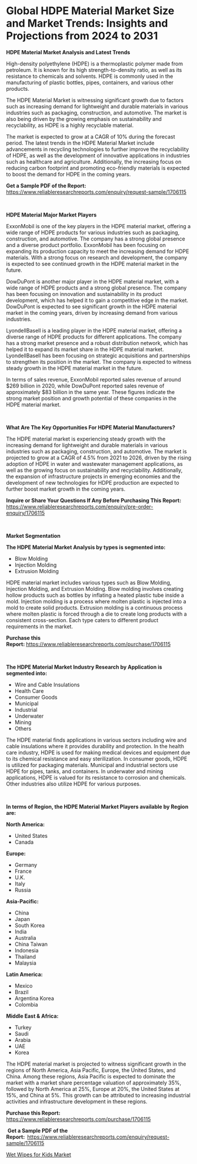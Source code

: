<p><h1>Global HDPE Material Market Size and Market Trends: Insights and Projections from 2024 to 2031</h1></p><p><strong>HDPE Material Market Analysis and Latest Trends</strong></p>
<p><p>High-density polyethylene (HDPE) is a thermoplastic polymer made from petroleum. It is known for its high strength-to-density ratio, as well as its resistance to chemicals and solvents. HDPE is commonly used in the manufacturing of plastic bottles, pipes, containers, and various other products.</p><p>The HDPE Material Market is witnessing significant growth due to factors such as increasing demand for lightweight and durable materials in various industries such as packaging, construction, and automotive. The market is also being driven by the growing emphasis on sustainability and recyclability, as HDPE is a highly recyclable material.</p><p>The market is expected to grow at a CAGR of 10% during the forecast period. The latest trends in the HDPE Material Market include advancements in recycling technologies to further improve the recyclability of HDPE, as well as the development of innovative applications in industries such as healthcare and agriculture. Additionally, the increasing focus on reducing carbon footprint and promoting eco-friendly materials is expected to boost the demand for HDPE in the coming years.</p></p>
<p><strong>Get a Sample PDF of the Report:&nbsp;</strong> <a href="https://www.reliableresearchreports.com/enquiry/request-sample/1706115">https://www.reliableresearchreports.com/enquiry/request-sample/1706115</a></p>
<p>&nbsp;</p>
<p><strong>HDPE Material Major Market Players</strong></p>
<p><p>ExxonMobil is one of the key players in the HDPE material market, offering a wide range of HDPE products for various industries such as packaging, construction, and automotive. The company has a strong global presence and a diverse product portfolio. ExxonMobil has been focusing on expanding its production capacity to meet the increasing demand for HDPE materials. With a strong focus on research and development, the company is expected to see continued growth in the HDPE material market in the future.</p><p>DowDuPont is another major player in the HDPE material market, with a wide range of HDPE products and a strong global presence. The company has been focusing on innovation and sustainability in its product development, which has helped it to gain a competitive edge in the market. DowDuPont is expected to see significant growth in the HDPE material market in the coming years, driven by increasing demand from various industries.</p><p>LyondellBasell is a leading player in the HDPE material market, offering a diverse range of HDPE products for different applications. The company has a strong market presence and a robust distribution network, which has helped it to expand its market share in the HDPE material market. LyondellBasell has been focusing on strategic acquisitions and partnerships to strengthen its position in the market. The company is expected to witness steady growth in the HDPE material market in the future.</p><p>In terms of sales revenue, ExxonMobil reported sales revenue of around $269 billion in 2020, while DowDuPont reported sales revenue of approximately $83 billion in the same year. These figures indicate the strong market position and growth potential of these companies in the HDPE material market.</p></p>
<p>&nbsp;</p>
<p><strong>What Are The Key Opportunities For HDPE Material Manufacturers?</strong></p>
<p><p>The HDPE material market is experiencing steady growth with the increasing demand for lightweight and durable materials in various industries such as packaging, construction, and automotive. The market is projected to grow at a CAGR of 4.5% from 2021 to 2026, driven by the rising adoption of HDPE in water and wastewater management applications, as well as the growing focus on sustainability and recyclability. Additionally, the expansion of infrastructure projects in emerging economies and the development of new technologies for HDPE production are expected to further boost market growth in the coming years.</p></p>
<p><strong>Inquire or Share Your Questions If Any Before Purchasing This Report:</strong> <a href="https://www.reliableresearchreports.com/enquiry/pre-order-enquiry/1706115">https://www.reliableresearchreports.com/enquiry/pre-order-enquiry/1706115</a></p>
<p>&nbsp;</p>
<p><strong>Market Segmentation</strong></p>
<p><strong>The HDPE Material Market Analysis by types is segmented into:</strong></p>
<p><ul><li>Blow Molding</li><li>Injection Molding</li><li>Extrusion Molding</li></ul></p>
<p><p>HDPE material market includes various types such as Blow Molding, Injection Molding, and Extrusion Molding. Blow molding involves creating hollow products such as bottles by inflating a heated plastic tube inside a mold. Injection molding is a process where molten plastic is injected into a mold to create solid products. Extrusion molding is a continuous process where molten plastic is forced through a die to create long products with a consistent cross-section. Each type caters to different product requirements in the market.</p></p>
<p><strong>Purchase this Report:&nbsp;</strong><a href="https://www.reliableresearchreports.com/purchase/1706115">https://www.reliableresearchreports.com/purchase/1706115</a></p>
<p>&nbsp;</p>
<p><strong>The HDPE Material Market Industry Research by Application is segmented into:</strong></p>
<p><ul><li>Wire and Cable Insulations</li><li>Health Care</li><li>Consumer Goods</li><li>Municipal</li><li>Industrial</li><li>Underwater</li><li>Mining</li><li>Others</li></ul></p>
<p><p>The HDPE material finds applications in various sectors including wire and cable insulations where it provides durability and protection. In the health care industry, HDPE is used for making medical devices and equipment due to its chemical resistance and easy sterilization. In consumer goods, HDPE is utilized for packaging materials. Municipal and industrial sectors use HDPE for pipes, tanks, and containers. In underwater and mining applications, HDPE is valued for its resistance to corrosion and chemicals. Other industries also utilize HDPE for various purposes.</p></p>
<p>&nbsp;</p>
<p><strong>In terms of Region, the HDPE Material Market Players available by Region are:</strong></p>
<p>
    <p> <strong> North America: </strong>
        <ul>
            <li>United States</li>
            <li>Canada</li>
        </ul>
        </p> 
    <p> <strong> Europe: </strong>
        <ul>
            <li>Germany</li>
            <li>France</li>
            <li>U.K.</li>
            <li>Italy</li>
            <li>Russia</li>
        </ul>
        </p> 
    <p> <strong> Asia-Pacific: </strong>
        <ul>
            <li>China</li>
            <li>Japan</li>
            <li>South Korea</li>
            <li>India</li>
            <li>Australia</li>
            <li>China Taiwan</li>
            <li>Indonesia</li>
            <li>Thailand</li>
            <li>Malaysia</li>
        </ul>
        </p> 
    <p> <strong> Latin America: </strong>
        <ul>
            <li>Mexico</li>
            <li>Brazil</li>
            <li>Argentina Korea</li>
            <li>Colombia</li>
        </ul>
        </p> 
    <p> <strong> Middle East & Africa: </strong>
        <ul>
            <li>Turkey</li>
            <li>Saudi</li>
            <li>Arabia</li>
            <li>UAE</li>
            <li>Korea</li>
        </ul>
    </p>
    </p>
<p><p>The HDPE material market is projected to witness significant growth in the regions of North America, Asia Pacific, Europe, the United States, and China. Among these regions, Asia Pacific is expected to dominate the market with a market share percentage valuation of approximately 35%, followed by North America at 25%, Europe at 20%, the United States at 15%, and China at 5%. This growth can be attributed to increasing industrial activities and infrastructure development in these regions.</p></p>
<p><strong>Purchase this Report: </strong><a href="https://www.reliableresearchreports.com/purchase/1706115">https://www.reliableresearchreports.com/purchase/1706115</a></p>
<p>&nbsp;<strong>Get a Sample PDF of the Report:&nbsp;&nbsp;</strong><a href="https://www.reliableresearchreports.com/enquiry/request-sample/1706115">https://www.reliableresearchreports.com/enquiry/request-sample/1706115</a></p>
<p><strong></strong></p>
<p><p><a href="https://fearless-okapi-6c8.notion.site/Wet-Wipes-for-Kids-Market-Size-and-Examines-its-Market-Scope-with-a-Primary-Focus-on-Growth-Opport-9dad7b037de743beb69d2d9316db867b">Wet Wipes for Kids Market</a></p></p>